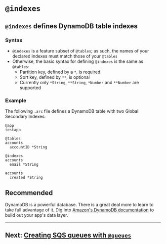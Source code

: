 # `@indexes`

## `@indexes` defines DynamoDB table indexes

### Syntax
- `@indexes` is a feature subset of `@tables`; as such, the names of your declared indexes must match those of your `@tables`
- Otherwise, the basic syntax for defining `@indexes` is the same as `@tables`:
  - Partition key, defined by a `*`, is required
  - Sort key, defined by `**`, is optional
  - Currently only `*String`, `**String`, `*Number` and `**Number` are supported

### Example

The following `.arc` file defines a DynamoDB table with two Global Secondary Indexes:

```arc
@app
testapp

@tables
accounts
  accountID *String

@indexes
accounts
  email *String

accounts
  created *String
```

## Recommended 

DynamoDB is a powerful database. There is a great deal more to learn to take full advantage of it. Dig into [Amazon's DynamoDB documentation](https://aws.amazon.com/documentation/dynamodb/) to build out your app's data layer.

---

## Next: [Creating SQS queues with `@queues`](/reference/arc/queues)

